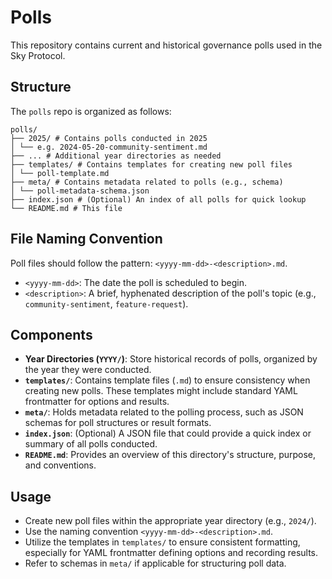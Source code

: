 # Polls

This repository contains current and historical governance polls used in the Sky Protocol.

## Structure

The `polls` repo is organized as follows:

```
polls/
├── 2025/ # Contains polls conducted in 2025
│ └── e.g. 2024-05-20-community-sentiment.md
├── ... # Additional year directories as needed
├── templates/ # Contains templates for creating new poll files
│ └── poll-template.md
├── meta/ # Contains metadata related to polls (e.g., schema)
│ └── poll-metadata-schema.json
├── index.json # (Optional) An index of all polls for quick lookup
└── README.md # This file
```

## File Naming Convention

Poll files should follow the pattern: `<yyyy-mm-dd>-<description>.md`.

- `<yyyy-mm-dd>`: The date the poll is scheduled to begin.
- `<description>`: A brief, hyphenated description of the poll's topic (e.g., `community-sentiment`, `feature-request`).

## Components

- **Year Directories (`YYYY/`)**: Store historical records of polls, organized by the year they were conducted.
- **`templates/`**: Contains template files (`.md`) to ensure consistency when creating new polls. These templates might include standard YAML frontmatter for options and results.
- **`meta/`**: Holds metadata related to the polling process, such as JSON schemas for poll structures or result formats.
- **`index.json`**: (Optional) A JSON file that could provide a quick index or summary of all polls conducted.
- **`README.md`**: Provides an overview of this directory's structure, purpose, and conventions.

## Usage

- Create new poll files within the appropriate year directory (e.g., `2024/`).
- Use the naming convention `<yyyy-mm-dd>-<description>.md`.
- Utilize the templates in `templates/` to ensure consistent formatting, especially for YAML frontmatter defining options and recording results.
- Refer to schemas in `meta/` if applicable for structuring poll data.
